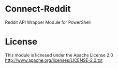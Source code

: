 Connect-Reddit
=====================

Reddit API Wrapper Module for PowerShell

# License

This module is licnesed under the Apache License 2.0
http://www.apache.org/licenses/LICENSE-2.0.txt

